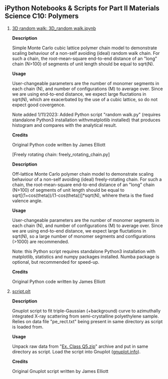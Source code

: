 ## iPython Notebooks & Scripts for Part II Materials Science C10: Polymers

<ol>
<li>

[3D random walk: 3D_random walk.ipynb](https://colab.research.google.com/github/jae1001/PartII_C10/blob/main/3D%20random%20walk.ipynb)

**Description**

Simple Monte Carlo cubic lattice polymer chain model to demonstrate scaling behaviour
of a non-self avoiding (ideal) random walk chain. For such a chain, the root-mean-square
end-to-end distance of an "long" chain (N>100) of segments of unit length should be equal
to sqrt(N).

**Usage**

User-changeable parameters are the number of monomer segments in each chain (N), and
number of configurations (M) to average over. Since we are using end-to-end distance, we
expect large fluctations in sqrt(N), which are exacerbated by the use of a cubic lattice,
so do not expect good covergence.

Note added 1/11/2023: Added Python script "random walk.py" (requires standalone Python3
installation withvmatplotlib installed) that produces histogram and compares with the 
analytical result.

**Credits**

Original Python code written by James Elliott
</li>

[Freely rotating chain: freely_rotating_chain.py]

**Description**

Off-lattice Monte Carlo polymer chain model to demonstrate scaling behaviour
of a non-self avoiding (ideal) freely-rotating chain. For such a chain, the root-mean-square
end-to-end distance of an "long" chain (N>100) of segments of unit length should be equal
to sqrt[(1+cos(theta))/(1-cos(theta))]*sqrt(N), whhere theta is the fixed valence angle.

**Usage**

User-changeable parameters are the number of monomer segments in each chain (N), and
number of configurations (M) to average over. Since we are using end-to-end distance, we
expect large fluctations in sqrt(N), so a large number of monomer segments and configurations
(>1000) are recommended.

Note: this Python script requires standalone Python3 installation with matplotlib, statistics and
numpy packages installed. Numba package is optional, but recommended for speed-up.

**Credits**

Original Python code written by James Elliott
</li>


<li>

[script.plt](https://github.com/jae1001/PartII_C10/edit/main/script.plt)

**Description**

Gnuplot script to fit triple-Gaussian (+background) curve to azimuthally integrated X-ray
scattering from semi-crystalline polyethylene sample. Relies on data file "pe_rect.txt" being
present in same directory as script is loaded from.

**Usage**

Unpack raw data from "[Ex. Class Q5.zip](https://github.com/jae1001/PartII_C10/blob/main/Ex.%20Class%20Q5.zip)"
archive and put in same directory as script. Load the script into Gnuplot ([gnuplot.info](http://gnuplot.info/)).

**Credits**

Original Gnuplot script written by James Elliott
</li>
